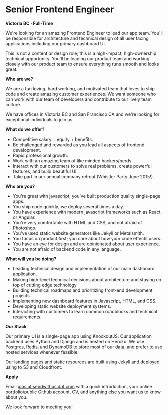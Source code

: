 Senior Frontend Engineer
===


__Victoria BC &middot; Full-Time__

We're looking for an amazing Frontend Engineer to lead our app team. You'll be responsible for architecture and technical design of all user facing applications including our primary dashboard UI.

This is not a content or design role; this is a high-impact, high-ownership technical opportunity. You'll be leading our product team and working closely with our product team to ensure everything runs smooth and looks great.

<!-- more -->



__Who are we?__

We are a fun loving, hard working, and motivated team that loves to ship code and create amazing customer experiences. We want someone who can work with our team of developers and contribute to our lively team culture.

We have offices in Victoria BC and San Francisco CA and we're looking for exceptional individuals to join us.



__What do we offer?__

* Competitive salary + equity + benefits.
* Be challenged and rewarded as you lead all aspects of frontend development.
* Rapid professional growth.
* Work with an amazing team of like minded hackers/nerds.
* Interact with our customers to solve real problems, create powerful features, and build beautiful UI.
* Take part in our annual company retreat (Whistler Party June 2015!).


__Who are you?__

* You're great with javascript; you've built production quality single-page apps.
* You ship code quickly; we deploy several times a day.
* You have experience with modern javascript frameworks such as React or Angular.
* You're very comfortable with HTML and CSS, and not afraid of Photoshop.
* You've used static website generators like Jekyll or Metalsmith.
* You focus on product first; you care about how your code effects users.
* You have an eye for design and are opinionated about user experience.
* You are not afraid of backend code in any language.



__What will you be doing?__

* Leading technical design and implementation of our main dashboard application.
* Making high-level technical decisions about architecture and staying on top of cutting edge technology
* Building technical roadmaps and prioritizing front-end development projects.
* Implementing new dashboard features in Javascript, HTML, and CSS.
* Developing static website deployment systems.
* Interacting with customers to learn common roadblocks and technical requirements.



__Our Stack__

Our primary UI is a single-page app using KnockoutJS. Our application backend uses Python and Django and is hosted on Heroku. We use Postgres, Redis, and DynamoDB to store most of our data, and prefer to use hosted services whenever feasible.

Our landing pages and static resources are built using Jekyll and deployed using to S3 and Cloudfront.



__Apply__

Email [jobs at sendwithus dot com](mailto:jobs@sendwithus.com) with a quick introduction, your online portfolio/public Github account, CV, and anything else you want us to know about you.

We look forward to meeting you!
